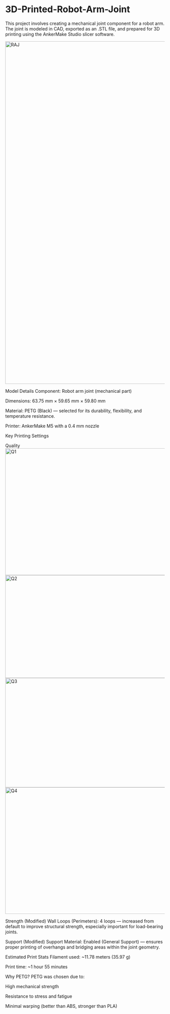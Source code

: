 # 3D-Printed-Robot-Arm-Joint
This project involves creating a mechanical joint component for a robot arm. The joint is modeled in CAD, exported as an .STL file, and prepared for 3D printing using the AnkerMake Studio slicer software.

<img width="1920" height="1080" alt="RAJ" src="https://github.com/user-attachments/assets/b1a43d56-9d25-4cf1-aa0d-cba081b25780" />

Model Details
Component: Robot arm joint (mechanical part)

Dimensions: 63.75 mm × 59.65 mm × 59.80 mm

Material: PETG (Black) — selected for its durability, flexibility, and temperature resistance.

Printer: AnkerMake M5 with a 0.4 mm nozzle

 Key Printing Settings
 
Quality
<img width="507" height="400" alt="Q1" src="https://github.com/user-attachments/assets/8ab23aff-baf5-429e-96b3-92ebd1f3182b" /> <img width="512" height="324" alt="Q2" src="https://github.com/user-attachments/assets/58637f4c-d1cd-4856-bc73-d072fbd4a7d9" /> <img width="524" height="345" alt="Q3" src="https://github.com/user-attachments/assets/0c8cdc25-27ee-46aa-a559-eb555e357948" /> <img width="513" height="399" alt="Q4" src="https://github.com/user-attachments/assets/b43f3a71-377c-48f6-bf0b-f4fbfb7eec05" />





Strength (Modified)
Wall Loops (Perimeters): 4 loops — increased from default to improve structural strength, especially important for load-bearing joints.

Support (Modified)
Support Material: Enabled (General Support) — ensures proper printing of overhangs and bridging areas within the joint geometry.

Estimated Print Stats
Filament used: ~11.78 meters (35.97 g)

Print time: ~1 hour 55 minutes

Why PETG?
PETG was chosen due to:

High mechanical strength

Resistance to stress and fatigue

Minimal warping (better than ABS, stronger than PLA)

